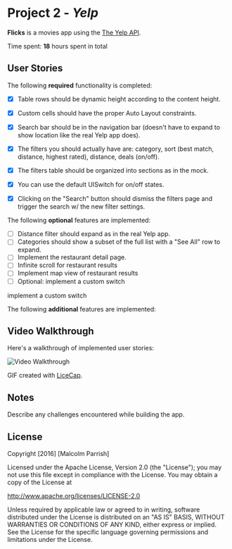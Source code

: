 # Project 2 - *Yelp*

**Flicks** is a movies app using the [The Yelp API](https://www.yelp.com/developer…).

Time spent: **18** hours spent in total

## User Stories

The following **required** functionality is completed:

- [x] Table rows should be dynamic height according to the content height.
- [x] Custom cells should have the proper Auto Layout constraints.
- [x] Search bar should be in the navigation bar (doesn't have to expand to show location like the real Yelp app does).
- [x] The filters you should actually have are: category, sort (best match, distance, highest rated), distance, deals (on/off).
- [x] The filters table should be organized into sections as in the mock.
- [x] You can use the default UISwitch for on/off states. 
- [x] Clicking on the "Search" button should dismiss the filters page and trigger the search w/ the new filter settings.


The following **optional** features are implemented:

- [ ] Distance filter should expand as in the real Yelp app.
- [ ]  Categories should show a subset of the full list with a "See All" row to expand.
- [ ] Implement the restaurant detail page.
- [ ] Infinite scroll for restaurant results
- [ ] Implement map view of restaurant results
- [ ] Optional: implement a custom switch

implement a custom switch

The following **additional** features are implemented:





## Video Walkthrough

Here's a walkthrough of implemented user stories:

<img src='http://i.imgur.com/4MDohyQ.gif' title='Flicks Video Walkthrough' width='' alt='Video Walkthrough' />

GIF created with [LiceCap](http://www.cockos.com/licecap/).

## Notes

Describe any challenges encountered while building the app.

## License

Copyright [2016] [Malcolm Parrish]

Licensed under the Apache License, Version 2.0 (the "License");
you may not use this file except in compliance with the License.
You may obtain a copy of the License at

http://www.apache.org/licenses/LICENSE-2.0

Unless required by applicable law or agreed to in writing, software
distributed under the License is distributed on an "AS IS" BASIS,
WITHOUT WARRANTIES OR CONDITIONS OF ANY KIND, either express or implied.
See the License for the specific language governing permissions and
limitations under the License.
